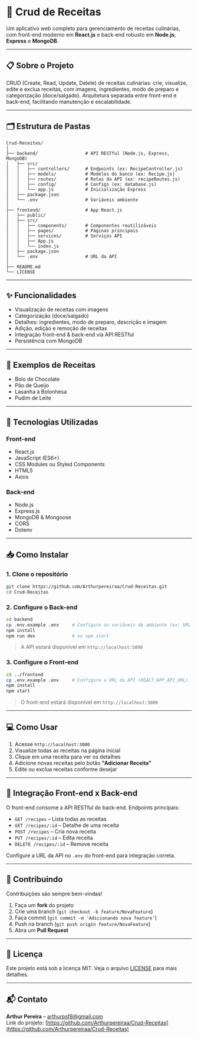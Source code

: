 # 🍳 Crud de Receitas

Um aplicativo web completo para gerenciamento de receitas culinárias, com front-end moderno em **React.js** e back-end robusto em **Node.js**, **Express** e **MongoDB**.

---

## 📋 Sobre o Projeto

CRUD (Create, Read, Update, Delete) de receitas culinárias: crie, visualize, edite e exclua receitas, com imagens, ingredientes, modo de preparo e categorização (doce/salgado). Arquitetura separada entre front-end e back-end, facilitando manutenção e escalabilidade.

---

## 🗂️ Estrutura de Pastas

```text
Crud-Receitas/
│
├── backend/                  # API RESTful (Node.js, Express, MongoDB)
│   ├── src/
│   │   ├── controllers/      # Endpoints (ex: RecipeController.js)
│   │   ├── models/           # Modelos do banco (ex: Recipe.js)
│   │   ├── routes/           # Rotas da API (ex: recipeRoutes.js)
│   │   ├── config/           # Configs (ex: database.js)
│   │   └── app.js            # Inicialização Express
│   ├── package.json
│   └── .env                  # Variáveis ambiente
│
├── frontend/                 # App React.js
│   ├── public/
│   ├── src/
│   │   ├── components/       # Componentes reutilizáveis
│   │   ├── pages/            # Páginas principais
│   │   ├── services/         # Serviços API
│   │   ├── App.js
│   │   └── index.js
│   ├── package.json
│   └── .env                  # URL da API
│
├── README.md
└── LICENSE
```

---

## ✨ Funcionalidades

- Visualização de receitas com imagens
- Categorização (doce/salgado)
- Detalhes: ingredientes, modo de preparo, descrição e imagem
- Adição, edição e remoção de receitas
- Integração front-end & back-end via API RESTful
- Persistência com MongoDB

---

## 🎯 Exemplos de Receitas

- Bolo de Chocolate
- Pão de Queijo
- Lasanha à Bolonhesa
- Pudim de Leite

---

## 🚀 Tecnologias Utilizadas

### Front-end
- React.js
- JavaScript (ES6+)
- CSS Modules ou Styled Components
- HTML5
- Axios

### Back-end
- Node.js
- Express.js
- MongoDB & Mongoose
- CORS
- Dotenv

---

## 📥 Como Instalar

### 1. Clone o repositório

```bash
git clone https://github.com/Arthurpereiraa/Crud-Receitas.git
cd Crud-Receitas
```

### 2. Configure o Back-end

```bash
cd backend
cp .env.example .env     # Configure as variáveis de ambiente (ex: URL do MongoDB)
npm install
npm run dev              # ou npm start
```

> A API estará disponível em `http://localhost:5000`

### 3. Configure o Front-end

```bash
cd ../frontend
cp .env.example .env     # Configure a URL da API (REACT_APP_API_URL)
npm install
npm start
```

> O front-end estará disponível em `http://localhost:3000`

---

## 💻 Como Usar

1. Acesse `http://localhost:3000`
2. Visualize todas as receitas na página inicial
3. Clique em uma receita para ver os detalhes
4. Adicione novas receitas pelo botão **"Adicionar Receita"**
5. Edite ou exclua receitas conforme desejar

---

## 🔗 Integração Front-end x Back-end

O front-end consome a API RESTful do back-end. Endpoints principais:

- `GET /recipes` – Lista todas as receitas
- `GET /recipes/:id` – Detalhe de uma receita
- `POST /recipes` – Cria nova receita
- `PUT /recipes/:id` – Edita receita
- `DELETE /recipes/:id` – Remove receita

Configure a URL da API no `.env` do front-end para integração correta.

---

## 🤝 Contribuindo

Contribuições são sempre bem-vindas!

1. Faça um **fork** do projeto
2. Crie uma branch (`git checkout -b feature/NovaFeature`)
3. Faça commit (`git commit -m 'Adicionando nova feature'`)
4. Push na branch (`git push origin feature/NovaFeature`)
5. Abra um **Pull Request**

---

## 📝 Licença

Este projeto está sob a licença MIT. Veja o arquivo [LICENSE](LICENSE) para mais detalhes.

---

## 📬 Contato

**Arthur Pereira** – arthurpsf8@gmail.com  
Link do projeto: [https://github.com/Arthurpereiraa/Crud-Receitas](https://github.com/Arthurpereiraa/Crud-Receitas)
